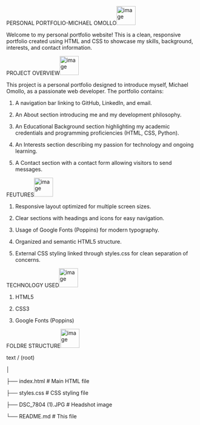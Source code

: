 PERSONAL PORTFOLIO-MICHAEL OMOLLO<img width="50" height="50" alt="image" src="https://github.com/user-attachments/assets/ab583cb8-7cc1-4906-80db-345abddf2226" />


Welcome to my personal portfolio website! This is a clean, responsive portfolio created using HTML and CSS to showcase my skills, background, interests, and contact information.

PROJECT OVERVIEW<img width="50" height="50" alt="image" src="https://github.com/user-attachments/assets/10c763be-788a-4814-b8ee-e35888126926" />


This project is a personal portfolio designed to introduce myself, Michael Omollo, as a passionate web developer. The portfolio contains:

 1. A navigation bar linking to GitHub, LinkedIn, and email.

 2. An About section introducing me and my development philosophy.

 3. An Educational Background section highlighting my academic credentials and programming proficiencies (HTML, CSS, Python).

 4. An Interests section describing my passion for technology and ongoing learning.

 5. A Contact section with a contact form allowing visitors to send messages.

FEUTURES<img width="50" height="50" alt="image" src="https://github.com/user-attachments/assets/ef05d9cb-7baa-4d89-ae90-379f4c29fb1a" />


 1. Responsive layout optimized for multiple screen sizes.

 2. Clear sections with headings and icons for easy navigation.

 3. Usage of Google Fonts (Poppins) for modern typography.

 4. Organized and semantic HTML5 structure.

 5. External CSS styling linked through styles.css for clean separation of concerns.


TECHNOLOGY USED<img width="50" height="50" alt="image" src="https://github.com/user-attachments/assets/4be4c53c-8219-447a-b235-fa8160b354c0" />

 1. HTML5

 2. CSS3

 3. Google Fonts (Poppins)

FOLDRE STRUCTURE<img width="50" height="50" alt="image" src="https://github.com/user-attachments/assets/847ded5c-63f1-4b4d-811c-ac2d9c54fb65" />


text
/ (root)

│

├── index.html        # Main HTML file

├── styles.css        # CSS styling file

├── DSC_7804 (1).JPG  # Headshot image

└── README.md         # This file
